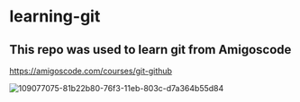 # learning-git

## This repo was used to learn git from Amigoscode

https://amigoscode.com/courses/git-github

![109077075-81b22b80-76f3-11eb-803c-d7a364b55d84](https://user-images.githubusercontent.com/74465348/233865523-1b37b09e-6d01-4a7b-aaad-faea247f2b02.png)
